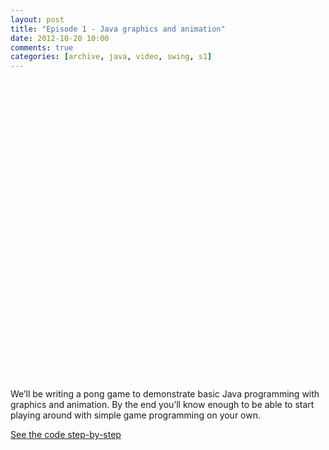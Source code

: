 ```yaml
---
layout: post
title: "Episode 1 - Java graphics and animation"
date: 2012-10-20 10:00
comments: true
categories: [archive, java, video, swing, s1]
---
```


<div class="youtube" id="kLAgmnZzeXc" style="width: 853px; height: 480px;"></div>

We’ll be writing a pong game to demonstrate basic Java programming with graphics and animation. By the end you’ll know enough to be able to start playing around with simple game programming on your own.

<a href="https://github.com/buildsomethingawesome/121020-pong/commits/master">See the code step-by-step</a>